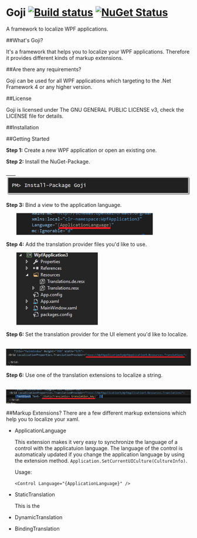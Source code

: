 # Goji [![Build status](https://ci.appveyor.com/api/projects/status/i3w5vb5q8p19t70l?svg=true)](https://ci.appveyor.com/project/martinkuschnik/goji) [![NuGet Status](http://img.shields.io/nuget/v/Goji.svg?style=flat)](https://www.nuget.org/packages/Goji/)
A framework to localize WPF applications.

##What's Goji?

It's a framework that helps you to localize your WPF applications. Therefore it provides different kinds of markup extensions.

##Are there any requirements?

Goji can be used for all WPF applications which targeting to the .Net  Framework 4 or any higher version. 

##License

Goji is licensed under The GNU GENERAL PUBLIC LICENSE v3, check the LICENSE file for details.

##Installation

##Getting Started 

**Step 1:** Create a new WPF application or open an existing one.

**Step 2:** Install the NuGet-Package.

<a href="https://www.nuget.org/packages/Goji/" target="_blank">
&emsp;&nbsp;&nbsp;&nbsp;<img title="NuGet" src="https://github.com/MartinKuschnik/Goji/blob/master/doc/pics/install_nuget_package.JPG" alt="NuGet"/>
</a>

**Step 3:** Bind a view to the application language.
  
&emsp;&emsp;![ApplicationLanguage](https://raw.githubusercontent.com/MartinKuschnik/Goji/master/doc/pics/ApplicationLanguage.PNG)

**Step 4:** Add the translation provider files you'd like to use.

&emsp;&emsp;![RESX](https://raw.githubusercontent.com/MartinKuschnik/Goji/master/doc/pics/added_resx_files.PNG)


**Step 6:** Set the translation provider for the UI element you'd like to localize.

&emsp;&emsp;![Set Translation Provider](https://raw.githubusercontent.com/MartinKuschnik/Goji/master/doc/pics/set_translation_provider.png)

**Step 6:** Use one of the translation extensions to localize a string.

&emsp;&emsp;![Static Translation](https://raw.githubusercontent.com/MartinKuschnik/Goji/master/doc/pics/static_translation.png)

##Markup Extensions?
There are a few different markup extensions which help you to localize your xaml.

- ApplicationLanguage

  This extension makes it very easy to synchronize the language of a control with the applicatuion language. The language of the control is automaticaly updated if you change the application language by using the extension method. ```Application.SetCurrentUICulture(CultureInfo)```.

  Usage:
  ```
  <Control Language="{ApplicationLanguage}" />
  ```

- StaticTranslation

  This is the 
  
- DynamicTranslation

- BindingTranslation
